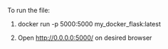 To run the file:
1. docker run -p 5000:5000 my_docker_flask:latest

2. Open http://0.0.0.0:5000/ on desired browser